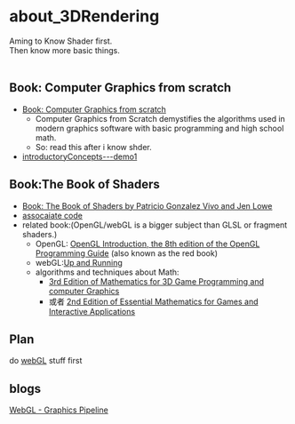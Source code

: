 # about_3DRendering

Aming to Know Shader first.<br/>
Then know more basic things.<br/>
<br/>

## Book: Computer Graphics from scratch
- [Book: Computer Graphics from scratch](https://gabrielgambetta.com/computer-graphics-from-scratch/01-common-concepts.html)
  - Computer Graphics from Scratch demystifies the algorithms used in modern graphics software with basic programming and high school math.
  - So: read this after i know shder. 
- [introductoryConcepts---demo1](introductoryConcepts.html)

## Book:The Book of Shaders
- [Book: The Book of Shaders by Patricio Gonzalez Vivo and Jen Lowe](https://thebookofshaders.com/)
- [assocaiate code](./theBookOfShader.html)
- related book:(OpenGL/webGL is a bigger subject than GLSL or fragment shaders.)
  - OpenGL: [OpenGL Introduction, the 8th edition of the OpenGL Programming Guide](./Books/OpenGL%20Programming%20Guide%20The%20Official%20Guide%20to%20Learning%20OpenGL%2C%20Version%204.3%20(%20PDFDrive%20).pdf) (also known as the red book)
  - webGL:[Up and Running](./Books/WebGL%20Up%20and%20Running%20(%20PDFDrive%20)(1).pdf)
  - algorithms and techniques about Math:
    - [3rd Edition of Mathematics for 3D Game Programming and computer Graphics](./Books/Mathematics%20for%203D%20Game%20Programming%20and%20Computer%20Graphics%2C%20Third%20Edition.pdf) 
    - 或者 [2nd Edition of Essential Mathematics for Games and Interactive Applications](./Books/Essential%20Mathematics%20for%20Games%20and%20Interactive%20Applications%2C%20Third%20Edition%20(%20PDFDrive%20).pdf)


## Plan

  do [webGL](./about_webGL/README.md) stuff first
  
## blogs
 [WebGL - Graphics Pipeline](https://www.tutorialspoint.com/webgl/webgl_graphics_pipeline.htm)
